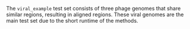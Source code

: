 The `viral_example` test set consists of three phage genomes that share similar regions, resulting in aligned regions. These viral genomes are the main test set due to the short runtime of the methods.

